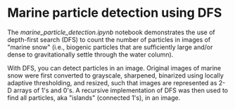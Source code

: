 <h1>Marine particle detection using DFS</h1>
<p>The <em>marine_particle_detection.ipynb</em> notebook demonstrates the use of depth-first search (DFS) to count the number of particles in images of "marine snow" (i.e., biogenic particles that are sufficiently large and/or dense to gravitationally settle through the water column).</p>
<p>With DFS, you can detect particles in an image. Original images of marine snow were first converted to grayscale, sharpened, binarized using locally adaptive thresholding, and resized, such that images are represented as 2-D arrays of 1's and 0's. A recursive implementation of DFS was then used to find all particles, aka "islands" (connected 1's), in an image.</p>
